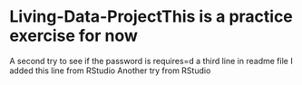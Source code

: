 # Living-Data-ProjectThis is a practice exercise for now
A second try to see if the password is requires=d
a third line in readme file
I added this line from RStudio
Another try from RStudio